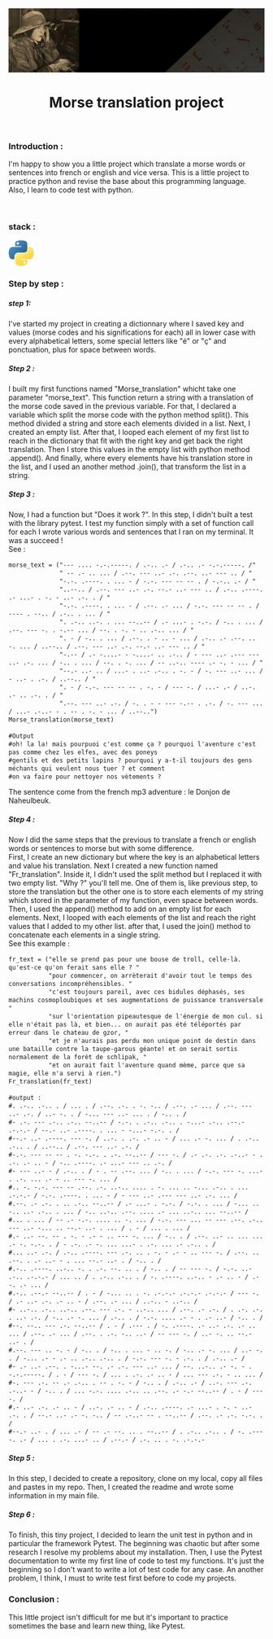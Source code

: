 <img src="https://github.com/theomarci/Morse_translater/blob/main/readme_picture/gif_morse.gif" alt="gif about morse">

<h1 align="center">Morse translation project</h1>

<br>

<h3>Introduction :</h4>

<p>
  I'm happy to show you a little project which translate a morse words or sentences into french or english and vice versa. This is a little project to practice python and revise the base about this programming language. Also, I learn to code test with python.
</p>

<br>

<h3>stack :</h3>

<img src="./readme_picture/python.png" alt="python logo" width="50px">

<br>

<h3>Step by step :</h3>

<h5>step 1:</h5>

<p>
  I've started my project in creating a dictionnary where I saved key and values (morse codes and his significations for each) all in lower case with every alphabetical letters, some special letters like "é" or "ç" and ponctuation, plus for space between words.
</p>

<h5>Step 2 :</h5>

<p>
  I built my first functions named "Morse_translation" whicht take one parameter "morse_text". This function return a string with a translation of the morse code saved in the previous variable. For that, I declared a variable which split the morse code with the python method split(). This method divided a string and store each elements divided in a list. Next, I created an empty list. After that, I looped each element of my first list to reach in the dictionary that fit with the right key and get back the right translation. Then I store this values in the empty list with python method .append(). And finally, where every elements have his translation store in the list, and I used an another method .join(), that transform the list in a string.
</p>

<h5>Step 3 :</h5>

<p>
  Now, I had a function but "Does it work ?". In this step, I didn't built a test with the library pytest. I test my function simply with a set of function call for each I wrote various words and sentences that I ran on my terminal. It was a succeed !<br>
  See : 
</p>

```
morse_text = ("--- .... -.-.-----. / .-.. .- / .-.. .- -.-.-----. /"
              " -- .- .. ... / .--. --- ..- .-. .--. ..- --- .. / "
              "-.-. .----. . ... - / -.-. --- -- -- . / -.-.. .- / "
              "..--.. / .--. --- ..- .-. --.- ..- --- .. / .-.. .----. .- ...- . -. - ..- .-. . / "
              "-.-. .----. . ... - / .--. .- ... / -.-. --- -- -- . / ---- . --.. / .-.. . ... / "
              ". .-.. ..-. . ... --..-- / .- ...- . -.-. / -.. . ... / .--. --- -. . -.-- ... / --. . -. - .. .-.. ... / "
              ". - / -.. . ... / .--. . - .. - ... / .-.. .- .--. .. -. ... / ..--.. / .--. --- ..- .-. --.- ..- --- .. / "
              "-.-- / .- -....- - -....- .. .-.. / - --- ..- .--- --- ..- .-. ... / -.. . ... / --. . -. ... / -- ..-.. ---- .- -. - ... / "
              "--.- ..- .. / ...- . ..- .-.. . -. - / -. --- ..- ... / - ..- . .-. / ..--.. / "
              ". - / -.-. --- -- -- . -. - / --- -. / ...- .- / ..-. .- .. .-. . / "
              ".--. --- ..- .-. / -. . - - --- -.-- . .-. / -. --- ... / ...- .-..- - . -- . -. - ... / ..--..")
Morse_translation(morse_text)

#Output
#oh! la la! mais pourpuoi c'est comme ça ? pourquoi l'aventure c'est pas comme chez les elfes, avec des poneys
#gentils et des petits lapins ? pourquoi y a-t-il toujours des gens méchants qui veulent nous tuer ? et comment
#on va faire pour nettoyer nos vètements ?
```
<p>
  The sentence come from the french mp3 adventure : le Donjon de Naheulbeuk. 
</p>

<h5>Step 4 :</h5>

<P>
  Now I did the same steps that the previous to translate a french or english words or sentences to morse but with some difference.<br>
  First, I create an new dictionary but where the key is an alphabetical letters and value his translation. Next I created a new function named "Fr_translation". Inside it, I didn't used the split method but I replaced it with 
  two empty list. "Why ?" you'll tell me. One of them is, like previous step, to store the translation but the other one is to store each elements of my string which stored in the parameter of my function, even space between words. Then, I used the append() method to add on an empty list for each elements. Next, I looped with each elements of the list and reach the right values that I added to my other list. after that, I used the join() method to concatenate each elements in a single string.<br>
  See this example :
</P>

```
fr_text = ("elle se prend pas pour une bouse de troll, celle-là. qu'est-ce qu'on ferait sans elle ? "
           "pour commencer, on arrèterait d'avoir tout le temps des conversations incompréhensibles. "
           "c'est toujours pareil, avec ces bidules déphasés, ses machins cosmoploubiques et ses augmentations de puissance transversale "
           "sur l'orientation pipeautesque de l'énergie de mon cul. si elle n'était pas là, et bien... on aurait pas été téléportés par erreur dans le chateau de gzor, "
           "et je n'aurais pas perdu mon unique point de destin dans une bataille contre la taupe-garous géante! et on serait sortis normalement de la forèt de schlipak, "
           "et on aurait fait l'aventure quand mème, parce que sa magie, elle n'a servi à rien.")
Fr_translation(fr_text)

#output :
#. .-.. .-.. . / ... . / .--. .-. . -. -.. / .--. .- ... / .--. --- ..- .-. / ..- -. . / -... --- ..- ... . / -.. . /
#- .-. --- .-.. .-.. --..-- / -.-. . .-.. .-.. . -...- .-.. .--.- .-.-.- / --.- ..- .----. . ... - -...- -.-. . /
#--.- ..- .----. --- -. / ..-. . .-. .- .. - / ... .- -. ... / . .-.. .-.. . / ..--.. / .--. --- ..- .-. /
#-.-. --- -- -- . -. -.-. . .-. --..-- / --- -. / .- .-. .-. .-..- - . .-. .- .. - / -.. .----. .- ...- --- .. .-. /
#- --- ..- - / .-.. . / - . -- .--. ... / -.. . ... / -.-. --- -. ...- . .-. ... .- - .. --- -. ... /
#.. -. -.-. --- -- .--. .-. ..-.. .... . -. ... .. -... .-.. . ... .-.-.- / -.-. .----. . ... - / - --- ..- .--- --- ..- .-. ... /
#.--. .- .-. . .. .-.. --..-- / .- ...- . -.-. / -.-. . ... / -... .. -.. ..- .-.. . ... / -.. ..-.. .--. .... .- ... ..-.. ... --..-- /
#... . ... / -- .- -.-. .... .. -. ... / -.-. --- ... -- --- .--. .-.. --- ..- -... .. --.- ..- . ... / . - / ... . ... /
#.- ..- --. -- . -. - .- - .. --- -. ... / -.. . / .--. ..- .. ... ... .- -. -.-. . / - .-. .- -. ... ...- . .-. ... .- .-.. . /
#... ..- .-. / .-.. .----. --- .-. .. . -. - .- - .. --- -. / .--. .. .--. . .- ..- - . ... --.- ..- . / -.. . /
#.-.. .----. ..-.. -. . .-. --. .. . / -.. . / -- --- -. / -.-. ..- .-.. .-.-.- / ... .. / . .-.. .-.. . / -. .----. ..-.. - .- .. - / .--. .- ... /
#.-.. .--.- --..-- / . - / -... .. . -. .-.-.- .-.-.- .-.-.- / --- -. / .- ..- .-. .- .. - / .--. .- ... / ..-.. - ..-.. /
#- ..-.. .-.. ..-.. .--. --- .-. - ..-.. ... / .--. .- .-. / . .-. .-. . ..- .-. / -.. .- -. ... / .-.. . / -.-. .... .- - . .- ..- / -.. . /
#--. --.. --- .-. --..-- / . - / .--- . / -. .----. .- ..- .-. .- .. ... / .--. .- ... / .--. . .-. -.. ..- / -- --- -. / ..- -. .. --.- ..- . /
#.--. --- .. -. - / -.. . / -.. . ... - .. -. / -.. .- -. ... / ..- -. . / -... .- - .- .. .-.. .-.. . / -.-. --- -. - .-. . / .-.. .- /
#- .- ..- .--. . -...- --. .- .-. --- ..- ... / --. ..-.. .- -. - . -.-.-----. / . - / --- -. / ... . .-. .- .. - / ... --- .-. - .. ... /
#-. --- .-. -- .- .-.. . -- . -. - / -.. . / .-.. .- / ..-. --- .-. .-..- - / -.. . / ... -.-. .... .-.. .. .--. .- -.- --..-- / . - / --- -. /
#.- ..- .-. .- .. - / ..-. .- .. - / .-.. .----. .- ...- . -. - ..- .-. . / --.- ..- .- -. -.. / -- .-..- -- . --..-- / .--. .- .-. -.-. . /
#--.- ..- . / ... .- / -- .- --. .. . --..-- / . .-.. .-.. . / -. .----. .- / ... . .-. ...- .. / .--.- / .-. .. . -. .-.-.-
```

<h5>Step 5 :</h5>

<p>
  In this step, I decided to create a repository, clone on my local, copy all files and pastes in my repo. Then, I created the readme and wrote some information in my main file.
</p>

<h5>Step 6 :</h5>

<p>
  To finish, this tiny project, I decided to learn the unit test in python and in particular the framework Pytest. The beginning was chaotic but after some research I resolve my problems about my installation. Then, I use the Pytest documentation to write my first line of code to test my functions. It's just the beginning so I don't want to write a lot of test code for any case. An another problem, I think, I must to write test first before to code my projects.  
</p>

<h3>Conclusion :</h3>

<p>
  This little project isn't difficult for me but it's important to practice sometimes the base and learn new thing, like Pytest. 
</p>

